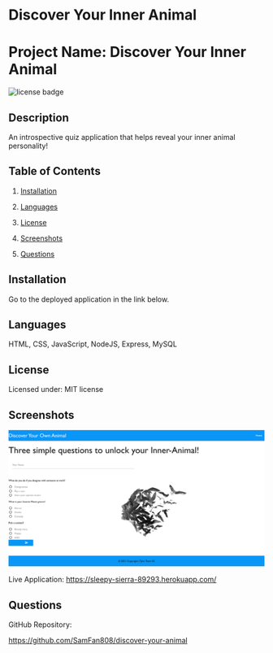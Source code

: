 # Discover Your Inner Animal

# Project Name: Discover Your Inner Animal

![license badge](https://img.shields.io/static/v1?label=license&message=MIT&color=blue)

## Description

An introspective quiz application that helps reveal your inner animal personality!

## Table of Contents

1. [Installation](#installation)

2. [Languages](#languages)

3. [License](#license)

4. [Screenshots](#screenshots)

5. [Questions](#questions)

## Installation

Go to the deployed application in the link below.

## Languages

HTML, CSS, JavaScript, NodeJS, Express, MySQL

## License

Licensed under: MIT license

## Screenshots

<img src= "./public/assets/Discover-Your-Inner-Animal.png">

Live Application: https://sleepy-sierra-89293.herokuapp.com/

## Questions

GitHub Repository:

https://github.com/SamFan808/discover-your-animal
